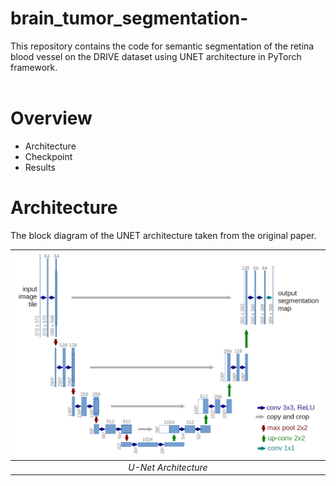 # brain_tumor_segmentation-

This repository contains the code for semantic segmentation of the retina blood vessel on the DRIVE dataset using UNET architecture in PyTorch framework.
<br/> <br/>

# Overview
- Architecture
- Checkpoint
- Results

# Architecture
The block diagram of the UNET architecture taken from the original paper.

| ![U-Net Architecture](/Unet/img/u-net-architecture.png) |
| :--: |
| *U-Net Architecture* |

